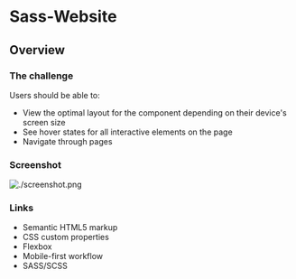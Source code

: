 # Sass-Website

## Overview

### The challenge

Users should be able to:

- View the optimal layout for the component depending on their device's screen size
- See hover states for all interactive elements on the page
- Navigate through pages

### Screenshot

![./screenshot.png](./img/screenshot.png)

### Links



- Semantic HTML5 markup
- CSS custom properties
- Flexbox
- Mobile-first workflow
- SASS/SCSS



